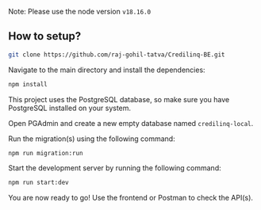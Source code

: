 Note: Please use the node version `v18.16.0`

## How to setup?

```bash
git clone https://github.com/raj-gohil-tatva/Credilinq-BE.git
```

Navigate to the main directory and install the dependencies:

```bash
npm install
```

This project uses the PostgreSQL database, so make sure you have PostgreSQL installed on your system.

Open PGAdmin and create a new empty database named `credilinq-local`.

Run the migration(s) using the following command:

```bash
npm run migration:run
```

Start the development server by running the following command:

```bash
npm run start:dev
```

You are now ready to go! Use the frontend or Postman to check the API(s).
